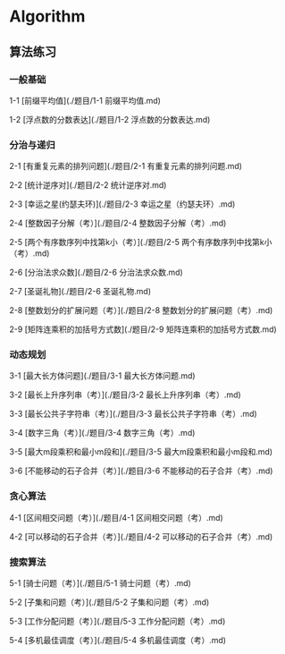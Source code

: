 
# Algorithm
算法练习
---
### 一般基础

1-1 [前缀平均值](./题目/1-1 前缀平均值.md)

1-2 [浮点数的分数表达](./题目/1-2 浮点数的分数表达.md)

###  分治与递归

2-1 [有重复元素的排列问题](./题目/2-1 有重复元素的排列问题.md)

2-2 [统计逆序对](./题目/2-2  统计逆序对.md)

2-3 [幸运之星(约瑟夫环)](./题目/2-3 幸运之星（约瑟夫环）.md)

2-4 [整数因子分解（考）](./题目/2-4 整数因子分解（考）.md)

2-5 [两个有序数序列中找第k小（考）](./题目/2-5 两个有序数序列中找第k小（考）.md)

2-6 [分治法求众数](./题目/2-6 分治法求众数.md)

2-7 [圣诞礼物](./题目/2-6 圣诞礼物.md)

2-8 [整数划分的扩展问题（考）](./题目/2-8 整数划分的扩展问题（考）.md)

2-9 [矩阵连乘积的加括号方式数](./题目/2-9 矩阵连乘积的加括号方式数.md)

### 动态规划

3-1 [最大长方体问题](./题目/3-1 最大长方体问题.md)

3-2 [最长上升序列串（考）](./题目/3-2 最长上升序列串（考）.md)

3-3 [最长公共子字符串（考）](./题目/3-3 最长公共子字符串（考）.md)

3-4 [数字三角（考）](./题目/3-4 数字三角（考）.md)

3-5 [最大m段乘积和最小m段和](./题目/3-5 最大m段乘积和最小m段和.md)

3-6 [不能移动的石子合并（考）](./题目/3-6 不能移动的石子合并（考）.md)

### 贪心算法

4-1 [区间相交问题（考）](./题目/4-1 区间相交问题（考）.md)

4-2 [可以移动的石子合并（考）](./题目/4-2 可以移动的石子合并（考）.md)

### 搜索算法

5-1 [骑士问题（考）](./题目/5-1 骑士问题（考）.md)

5-2 [子集和问题（考）](./题目/5-2 子集和问题（考）.md)

5-3 [工作分配问题（考）](./题目/5-3 工作分配问题（考）.md)

5-4 [多机最佳调度（考）](./题目/5-4 多机最佳调度（考）.md)
